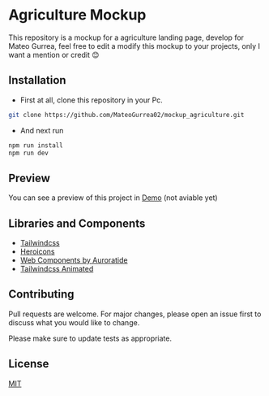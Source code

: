 # Agriculture Mockup

This repository is a mockup for a agriculture landing page, develop for Mateo Gurrea, feel free to edit a modify this mockup to your projects, only I want a mention or credit 😊

## Installation

- First at all, clone this repository in your Pc.
```bash
git clone https://github.com/MateoGurrea02/mockup_agriculture.git
```
- And next run 
```bash
npm run install
npm run dev
```

## Preview
You can see a preview of this project in [Demo]() (not aviable yet)

## Libraries and Components
- [Tailwindcss](https://tailwindcss.com/)
- [Heroicons](https://heroicons.com/)
- [Web Components by Auroratide](https://components.auroratide.com/flip-card)
- [Tailwindcss Animated](https://www.tailwindcss-animated.com/configurator.html)


## Contributing

Pull requests are welcome. For major changes, please open an issue first
to discuss what you would like to change.

Please make sure to update tests as appropriate.

## License

[MIT](https://choosealicense.com/licenses/mit/)
